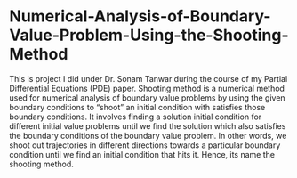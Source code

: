 # Numerical-Analysis-of-Boundary-Value-Problem-Using-the-Shooting-Method

This is project I did under Dr. Sonam Tanwar during the course of my Partial Differential Equations (PDE) paper.
Shooting method is a numerical method used for numerical analysis of boundary value problems by using the given boundary conditions to “shoot” an initial condition with satisfies those boundary conditions. It involves finding a solution initial condition for different initial value problems until we find the solution which also satisfies the boundary conditions of the boundary value problem. In other words, we shoot out trajectories in different directions towards a particular boundary condition until we find an initial condition that hits it. Hence, its name the shooting method.
